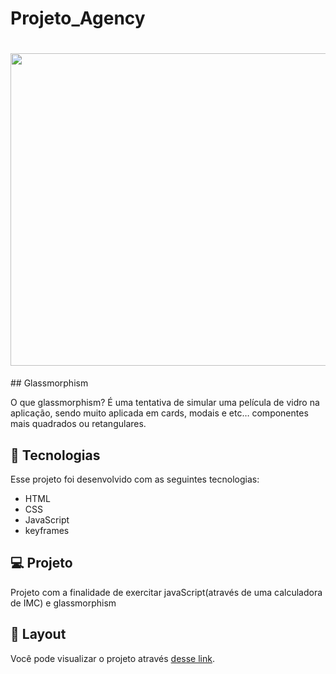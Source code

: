 # Projeto_Agency
<h1 align="center">
  <img  src="/assets/glass.gif" width="700px" height="500px" />
</h1>
## Glassmorphism


O que glassmorphism? É uma tentativa de simular uma película de vidro na aplicação, sendo muito aplicada em cards, modais e etc… componentes mais quadrados ou retangulares.

## 🚀 Tecnologias


Esse projeto foi desenvolvido com as seguintes tecnologias:

- HTML
- CSS
- JavaScript
- keyframes

## 💻 Projeto

Projeto com a finalidade de exercitar javaScript(através de uma calculadora de IMC) e glassmorphism 

## 🔖 Layout
Você pode visualizar o projeto  através [desse link](https://cleitonbarros.github.io/Glassmorphism/).
